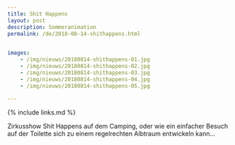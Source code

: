 ```yaml
---
title: Shit Happens
layout: post
description: Sommeranimation
permalink: /de/2018-08-14-shithappens.html

    
images: 
    - /img/nieuws/20180814-shithappens-01.jpg
    - /img/nieuws/20180814-shithappens-02.jpg
    - /img/nieuws/20180814-shithappens-03.jpg
    - /img/nieuws/20180814-shithappens-04.jpg
    - /img/nieuws/20180814-shithappens-05.jpg
    
---
```


{% include links.md %}

Zirkusshow Shit Happens auf dem Camping, oder wie ein einfacher Besuch auf der Toilette sich zu einem regelrechten Albtraum entwickeln kann...


